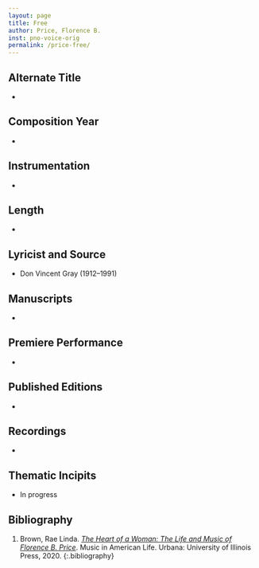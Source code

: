 ```yaml
---
layout: page
title: Free
author: Price, Florence B.
inst: pno-voice-orig
permalink: /price-free/
---
```


## Alternate Title
- 

## Composition Year
- 

## Instrumentation
- 

## Length
- 

## Lyricist and Source
- Don Vincent Gray (1912&ndash;1991)

## Manuscripts
- 

## Premiere Performance
- 

## Published Editions
- 

## Recordings
- 

## Thematic Incipits
- In progress

## Bibliography
1. Brown, Rae Linda. <a href="https://www.worldcat.org/title/1122800180" target="_blank">*The Heart of a Woman: The Life and Music of Florence B. Price*</a>. Music in American Life. Urbana: University of Illinois Press, 2020.
{:.bibliography}
